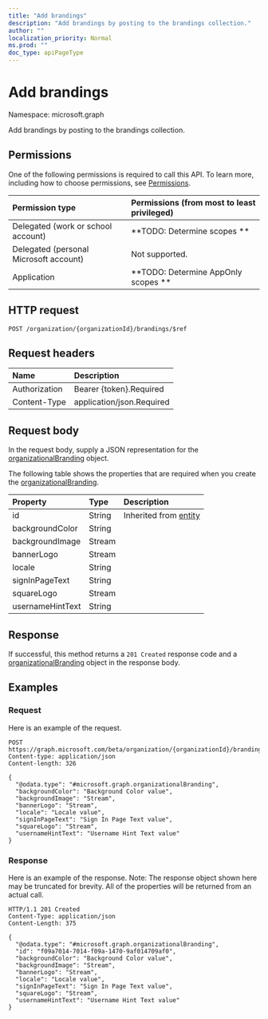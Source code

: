 ```yaml
---
title: "Add brandings"
description: "Add brandings by posting to the brandings collection."
author: ""
localization_priority: Normal
ms.prod: ""
doc_type: apiPageType
---
```


# Add brandings

Namespace: microsoft.graph

Add brandings by posting to the brandings collection.

## Permissions
One of the following permissions is required to call this API. To learn more, including how to choose permissions, see [Permissions](/concepts/permissions-reference.md).

|Permission type|Permissions (from most to least privileged)|
|:---|:---|
|Delegated (work or school account)|**TODO: Determine scopes **|
|Delegated (personal Microsoft account)|Not supported.|
|Application|**TODO: Determine AppOnly scopes **|

## HTTP request
<!-- {
  "blockType": "ignored"
}
-->
``` http
POST /organization/{organizationId}/brandings/$ref
```

## Request headers
|Name|Description|
|:---|:---|
|Authorization|Bearer {token}.Required|
|Content-Type|application/json.Required|

## Request body
In the request body, supply a JSON representation for the [organizationalBranding](../resources/organizationalbranding.md) object.

The following table shows the properties that are required when you create the [organizationalBranding](../resources/organizationalbranding.md).

|Property|Type|Description|
|:---|:---|:---|
|id|String| Inherited from [entity](../resources/entity.md)|
|backgroundColor|String||
|backgroundImage|Stream||
|bannerLogo|Stream||
|locale|String||
|signInPageText|String||
|squareLogo|Stream||
|usernameHintText|String||



## Response
If successful, this method returns a `201 Created` response code and a [organizationalBranding](../resources/organizationalbranding.md) object in the response body.

## Examples

### Request
Here is an example of the request.
<!-- {
  "blockType": "request",
  "name": "create_organizationalbranding_from_"
}
-->
``` http
POST https://graph.microsoft.com/beta/organization/{organizationId}/brandings
Content-type: application/json
Content-length: 326

{
  "@odata.type": "#microsoft.graph.organizationalBranding",
  "backgroundColor": "Background Color value",
  "backgroundImage": "Stream",
  "bannerLogo": "Stream",
  "locale": "Locale value",
  "signInPageText": "Sign In Page Text value",
  "squareLogo": "Stream",
  "usernameHintText": "Username Hint Text value"
}
```

### Response
Here is an example of the response. Note: The response object shown here may be truncated for brevity. All of the properties will be returned from an actual call.
<!-- {
  "blockType": "response",
  "truncated": true,
  "@odata.type": "microsoft.graph.organizationalbranding"
}
-->
``` http
HTTP/1.1 201 Created
Content-Type: application/json
Content-Length: 375

{
  "@odata.type": "#microsoft.graph.organizationalBranding",
  "id": "f09a7014-7014-f09a-1470-9af014709af0",
  "backgroundColor": "Background Color value",
  "backgroundImage": "Stream",
  "bannerLogo": "Stream",
  "locale": "Locale value",
  "signInPageText": "Sign In Page Text value",
  "squareLogo": "Stream",
  "usernameHintText": "Username Hint Text value"
}
```

